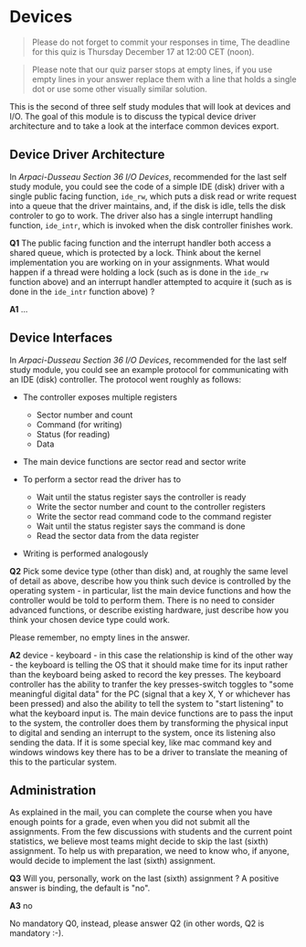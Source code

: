 # Devices

> Please do not forget to commit your responses in time,
> The deadline for this quiz is Thursday December 17 at 12:00 CET (noon).

> Please note that our quiz parser stops at empty lines, if you use empty lines in your answer
> replace them with a line that holds a single dot or use some other visually similar solution.


This is the second of three self study modules that will look at devices and I/O.
The goal of this module is to discuss the typical device driver architecture
and to take a look at the interface common devices export.


## Device Driver Architecture

In _Arpaci-Dusseau Section 36 I/O Devices_, recommended for the last self study module,
you could see the code of a simple IDE (disk) driver with a single public facing
function, `ide_rw`, which puts a disk read or write request into a queue
that the driver maintains, and, if the disk is idle, tells the disk
controler to go to work. The driver also has a single interrupt
handling function, `ide_intr`, which is invoked when the disk
controller finishes work.

**Q1** The public facing function and the interrupt handler both access a shared queue, which is protected by a lock.
Think about the kernel implementation you are working on in your assignments.
What would happen if a thread were holding a lock
(such as is done in the `ide_rw` function above)
and an interrupt handler attempted to acquire it
(such as is done in the `ide_intr` function above) ?

**A1** ...


## Device Interfaces

In _Arpaci-Dusseau Section 36 I/O Devices_, recommended for the last self study module,
you could see an example protocol for communicating with an IDE (disk) controller.
The protocol went roughly as follows:

- The controller exposes multiple registers
    - Sector number and count
    - Command (for writing)
    - Status (for reading)
    - Data

- The main device functions are sector read and sector write

- To perform a sector read the driver has to
    - Wait until the status register says the controller is ready
    - Write the sector number and count to the controller registers
    - Write the sector read command code to the command register
    - Wait until the status register says the command is done
    - Read the sector data from the data register

- Writing is performed analogously

**Q2** Pick some device type (other than disk) and, at roughly the same level of detail as above,
describe how you think such device is controlled by the operating system - in particular,
list the main device functions and how the controller would be told to perform them.
There is no need to consider advanced functions, or describe existing hardware,
just describe how you think your chosen device type could work.

Please remember, no empty lines in the answer.

**A2** device - keyboard - in this case the relationship is kind of the other way - the keyboard is telling the OS that it should make time for its input rather than the keyboard being asked to record the key presses. The keyboard controller has the ability to tranfer the key presses-switch toggles to "some meaningful digital data" for the PC (signal that a key X, Y or whichever has been pressed) and also the ability to tell the system to "start listening" to what the keyboard input is. The main device functions are to pass the input to the system, the controller does them by transforming the physical input to digital and sending an interrupt to the system, once its listening also sending the data. If it is some special key, like mac command key and windows windows key there has to be a driver to translate the meaning of this to the particular system.


## Administration

As explained in the mail, you can complete the course when you have enough points for a grade, even when you did not submit all the assignments.
From the few discussions with students and the current point statistics, we believe most teams might decide to skip the last (sixth) assignment.
To help us with preparation, we need to know who, if anyone, would decide to implement the last (sixth) assignment.

**Q3** Will you, personally, work on the last (sixth) assignment ? A positive answer is binding, the default is "no".

**A3** no


No mandatory Q0, instead, please answer Q2 (in other words, Q2 is mandatory :-).
